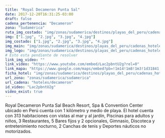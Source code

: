 ```yaml
---
title: "Royal Decameron Punta Sal"
date: 2017-12-20T16:31:25-03:00
draft: false
cadena_pertenencia: "Decameron"
zona: "Sudamérica"
ruta_img_costado: "img/zonas/sudamerica/destinos/playas_del_peru/cadenas_hoteleras/decameron/royal_decameron_punta_sal/imagenes_hotel/"
img: ["1.jpg", "2.jpg", "3.jpg", "4.jpg"]
img_costado: ["1.jpg", "2.jpg", "3.jpg", "4.jpg"]
img_main: "img/zonas/sudamerica/destinos/playas_del_peru/cadenas_hoteleras/decameron/royal_decameron_punta_sal/royal_decameron_punta_sal.jpg"
img_logo: "img/zonas/sudamerica/destinos/playas_del_peru/cadenas_hoteleras/decameron/royal_decameron_punta_sal/logo_hotel/logo_royal_decameron_punta_sal.jpg"
# Esto esta pendiente de resolver
link_img_video: ""
link_video: "https://www.youtube.com/embed/Lac2pbntU2g?rel=0"
link_mapa: "https://www.google.com/maps/embed?pb=!1m14!1m8!1m3!1d31841.976199087967!2d-80.96671900000001!3d-3.969477!3m2!1i1024!2i768!4f13.1!3m3!1m2!1s0x0%3A0x74ccea5af63db6a8!2sRoyal+Decameron+Punta+Sal!5e0!3m2!1ses!2sus!4v1513798452897"
ficha_hotel: "img/zonas/sudamerica/destinos/playas_del_peru/cadenas_hoteleras/decameron/royal_decameron_punta_sal/royal_decameron_punta_sal.pdf"
url_zona: "zonas/sudamerica/sudamerica"
url_cadena: "hoteles/decameron"
id_video: "Lac2pbntU2g"
video_exist: true
---
```

Royal Decameron Punta Sal Beach Resort, Spa & Convention Center ubicado en Perú cuenta con 1 kilómetro y medio de playa. El hotel cuenta con 313 habitaciones con vistas al mar y al jardín, Piscinas para adultos y niños, 3 Restaurantes, 5 Bares fijos y 2 opcionales, Gimnasio, Discoteca y entretenimiento nocturno, 2 Canchas de tenis  y  Deportes náuticos no motorizados.
